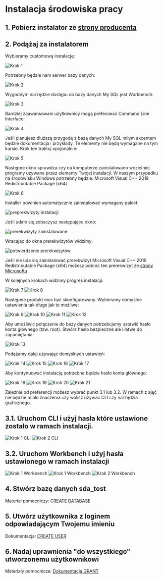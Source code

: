 # Instalacja środowiska pracy

## 1. Pobierz instalator ze [strony producenta](https://dev.mysql.com/downloads/installer/)

## 2. Podążaj za instalatorem

  Wybieramy customową instalację:

  ![Krok 1](./obrazy/Instalator_krok1.PNG)

  Potrzebny będzie nam serwer bazy danych:

  ![Krok 2](./obrazy/Instalator_krok2.PNG)

  Wygodnym narzędzie dostępu do bazy danych My SQL jest Workbench:

  ![Krok 3](./obrazy/Instalator_krok3.PNG)

  Bardziej zaawansowani użytkownicy mogą preferować Command Line Interface:

  ![Krok 4](./obrazy/Instalator_krok4.PNG)

  Jeśli planujesz dłuższą przygodę z bazą danych My SQL miłym akcentem będzie dokumentacja i przykłady. Te elementy nie
  będą wymagane na tym kursie. Krok ten traktuj opcjonalnie:

  ![Krok 5](./obrazy/Instalator_krok5_opcjonalny.PNG)

  Następne okno sprawdza czy na komputerze zainstalowano wcześniej programy używane przez elementy Twojej instalacji.
  W naszym przypadku na środowisku Windows potrzebny będzie: Microsoft Visual C++ 2019 Redistributable Package (x64)

  ![Krok 6](./obrazy/Instalator_krok6.PNG)

  Installer powinien automatycznie zainstalować wymagany pakiet:

  ![preprekwizyty instalacji](./obrazy/prerekwizyt_instalacja.PNG)

  Jeśli udało się zobaczysz następujące okno:

  ![prerekwizyty zainstalowane](./obrazy/prerekwizyt_success.PNG)

  Wracając do okna prerekwizytów widzimy:

  ![potwierdzenie prerekwizytów](./obrazy/spelnione_prerekwizyty.PNG)

  Jeśli nie uda się zainstalować prerekwizyt Microsoft Visual C++ 2019 Redistributable Package (x64) możesz pobrać ten
  prerekwizyt ze [strony Microsoftu](https://visualstudio.microsoft.com/pl/downloads/)

  W kolejnych krokach widzimy progres instalacji:

  ![Krok 7](./obrazy/Instalator_krok7.PNG)
  ![Krok 8](./obrazy/Instalator_krok8.PNG)

  Następnie produkt mus być skonfigurowany. Wybieramy domyślne ustawienia tak długo jak to możliwe:

  ![Krok 9](./obrazy/Instalator_krok9.PNG)
  ![Krok 10](./obrazy/Instalator_krok10.PNG)
  ![Krok 11](./obrazy/Instalator_krok11.PNG)
  ![Krok 12](./obrazy/Instalator_krok12.PNG)

  Aby umożliwić połączenie do bazy danych potrzebujemy ustawić hasło konta głównego (tzw. root). Stwórz hasło bezpieczne
  ale i łatwe do zapamiętania:

  ![Krok 13](./obrazy/Instalator_krok13.PNG)

  Podążamy dalej używając domyślnych ustawień:

  ![Krok 14](./obrazy/Instalator_krok14.PNG)
  ![Krok 15](./obrazy/Instalator_krok15.PNG)
  ![Krok 16](./obrazy/Instalator_krok16.PNG)
  ![Krok 17](./obrazy/Instalator_krok17.PNG)

  Aby kontynuować instalację potrzebne będzie hasło konta głównego:

  ![Krok 18](./obrazy/Instalator_krok18.PNG)
  ![Krok 19](./obrazy/Instalator_krok19.PNG)
  ![Krok 20](./obrazy/Instalator_krok20.PNG)
  ![Krok 21](./obrazy/Instalator_krok21.PNG)

  Zależnie od preferencji możesz wybrać punkt 3.1 lub 3.2. W ramach z ajęć nie będzie miało znaczenia czy wolisz używać CLI
  czy narzędzia graficznego.

## 3.1. Uruchom CLI i użyj hasła które ustawione zostało w ramach instalacji.

  ![Krok 1 CLI](./obrazy/CLI1.PNG)
  ![Krok 2 CLI](./obrazy/CLI2.PNG)

## 3.2. Uruchom Workbench i użyj hasła ustawionego w ramach instalacji

  ![Krok 1 Workbench](./obrazy/workbench1.PNG)
  ![Krok 1 Workbench](./obrazy/workbench2.PNG)
  ![Krok 2 Workbench](./obrazy/workbench3.PNG)

## 4. Stwórz bazę danych sda_test

  Materiał pomocniczy: [CREATE DATABASE](https://dev.mysql.com/doc/refman/8.0/en/creating-database.html)

## 5. Utwórz użytkownika z loginem odpowiadającym Twojemu imieniu

  Dokumentacja: [CREATE USER](https://dev.mysql.com/doc/refman/8.0/en/create-user.html)

## 6. Nadaj uprawnienia "do wszystkiego" utworzonemu użytkownikowi

  Materiały pomocnicze:
  [Dokumentacja GRANT](https://dev.mysql.com/doc/refman/8.0/en/grant.html)